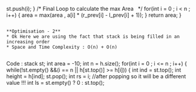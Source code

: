 st.push(i);
}
/*  Final Loop to calculate the max Area    */
for(int i = 0 ; i < n ; i++)
{
area = max(area , a[i] * (r_prev[i] - l_prev[i] + 1));
}
return area;
}
​
```
​
**Optimisation - 2**
* Ok Here we are using the fact that stack is being filled in an increasing order
* Space and Time Complexity : O(n) + O(n)
​
```
Code :
stack<int> st;
int area = -10;
int n = h.size();
for(int i = 0 ; i <= n ; i++)
{
while(!st.empty() &&(i == n ||  h[st.top()] >= h[i]))
{
int ind = st.top();
int height = h[ind];
st.pop();
int rs = i;
//after popping so it will be a different value !!!
int ls = st.empty() ? 0 : st.top();